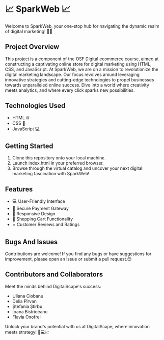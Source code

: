 <h1>📈 SparkWeb 📈</h1>
<p>Welcome to SparkWeb, your one-stop hub for navigating the dynamic realm of digital marketing! 🚀📱</p>

<h2>Project Overview</h2>
<p>This project is a component of the OSF Digital ecommerce course, aimed at constructing a captivating online store for digital marketing using HTML, CSS, and JavaScript. At SparkWeb, we are on a mission to revolutionize the digital marketing landscape. Our focus revolves around leveraging innovative strategies and cutting-edge technologies to propel businesses towards unparalleled online success. Dive into a world where creativity meets analytics, and where every click sparks new possibilities.</p>

<h2>Technologies Used</h2>
<ul>
  <li>HTML 🌐</li>
  <li>CSS 🎨</li>
  <li>JavaScript 💻</li>
</ul>

<h2>Getting Started</h2>
<ol>
  <li>Clone this repository onto your local machine.</li>
  <li>Launch index.html in your preferred browser.</li>
  <li>Browse through the virtual catalog and uncover your next digital marketing fascination with SparkWeb!</li>
</ol>

<h2>Features</h2>
<ul>
  <li>💻 User-Friendly Interface</li>
  <li>🔐 Secure Payment Gateway</li>
  <li>📱 Responsive Design</li>
  <li>🛒 Shopping Cart Functionality</li>
  <li>⭐️ Customer Reviews and Ratings</li>
</ul>

<h2>Bugs And Issues</h2>
<p>Contributions are welcome! If you find any bugs or have suggestions for improvement, please open an issue or submit a pull request.😊</p>

<h2>Contributors and Collaborators</h2>
<p>Meet the minds behind DigitalScape's success:</p>
<ul>
  <li>Uliana Ciobanu</li>
  <li>Delia Pîrvan</li>
  <li>Ștefania Știrbu</li>
  <li>Ioana Bistriceanu</li>
  <li>Flavia Onofrei</li>
</ul>

<p>Unlock your brand's potential with us at DigitalScape, where innovation meets strategy! 🌟💻📈</p>
